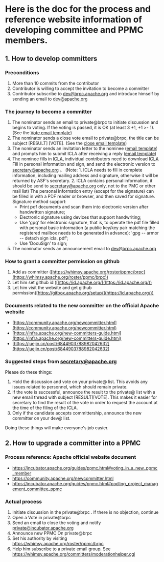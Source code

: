 # Here is the doc for the process and reference website information of developing committee and PPMC members.


## 1. How to develop committers

### Preconditions

1. More than 10 commits from the contributor
2. Contributor is willing to accept the invitation to become a committer
3. Contributor subscribe to dev@brpc.apache.org and introduce himself by sending an email to dev@apache.org

### The journey to become a committer

1. The nominator sends an email to private@brpc to initiate discussion and begins to voting. If the voting is passed, it is OK (at least 3 +1, +1 >- 1). (See the [Vote email template](https://community.apache.org/newcommitter.html#committer-vote-template))
2. The nominator sends a close vote email to private@brpc, the title can be subject [RESULT] [VOTE]. (See the [close email template](https://community.apache.org/newcommitter.html#close-vote))
3. The nominator sends an invitation letter to the nominee ([email template](https://community.apache.org/newcommitter.html#committer-invite-template)) and prompts him to submit ICLA after receiving a reply ([email template](https://community.apache.org/newcommitter.html#committer-accept-template))
4. The nominee fills in [ICLA](https://www.apache.org/licenses/contributor-agreements.html), individual contributors need to download [ICLA](https://www.apache.org/licenses/icla.pdf) Fill in personal information and sign, and send the electronic version to secretary@apache.org 。 (Note: 1. ICLA needs to fill in complete information, including mailing address and signature, otherwise it will be returned by ASF's secretary. 2. ICLA contains personal information, it should be send to secretary@apache.org only, not to the PMC or other mail list) The personal information entry (except for the signature) can be filled in with a PDF reader or browser, and then saved for signature. Signature method support:
   * Print pdf documents and scan them into electronic version after handwritten signature;
   * Electronic signature using devices that support handwriting;
   * Use 'gpg' for electronic signature, that is, to operate the pdf file filled with personal basic information (a public key/key pair matching the registered mailbox needs to be generated in advance): 'gpg -- armor -- detach sign icla. pdf';
   * Use 'DocuSign' to sign;
5. The nominator sends an announcement email to dev@brpc.apache.org

### How to grant a committer permission on github

1. Add as committer ([https://whimsy.apache.org/roster/ppmc/brpc](https://whimsy.apache.org/roster/ppmc/brpc))
2. Let him set github id  ([https://id.apache.org/](https://id.apache.org/))
3. Let him visit the website and get github permission([https://gitbox.apache.org/setup/](https://id.apache.org/))

### Documents related to the new committer on the official Apache website

* [https://community.apache.org/newcommitter.html](https://community.apache.org/newcommitter.html)
* [https://infra.apache.org/new-committers-guide.html](https://infra.apache.org/new-committers-guide.html)
* [https://juejin.cn/post/6844903788982042632](https://juejin.cn/post/6844903788982042632)

### Suggested steps from secretary@apache.org

Please do these things:
1. Hold the discussion and vote on your private@ list. This avoids any issues related to personnel, which should remain private.
2. If the vote is successful, announce the result to the private@ list with a new email thread with subject [RESULT][VOTE]. This makes it easier for secretary to find the result of the vote in order to request the account at the time of the filing of the ICLA.
3. Only if the candidate accepts committership, announce the new committer on your dev@ list.

Doing these things will make everyone's job easier.

## 2. How to upgrade a committer into a PPMC

### Process reference: Apache official website document

* https://incubator.apache.org/guides/ppmc.html#voting_in_a_new_ppmc_member
* https://community.apache.org/newcommitter.html
* https://incubator.apache.org/guides/ppmc.html#podling_project_management_committee_ppmc

### Actual process

1. Initiate discussion in the private@brpc . If there is no objection, continue
2. Open a Vote in private@brpc 
3. Send an email to close the voting and notify private@incubator.apache.org
4. Announce new PPMC On private@brpc 
5. Set his authority by visiting https://whimsy.apache.org/roster/ppmc/brpc
6. Help him subscribe to a private email group. See https://whimsy.apache.org/committers/moderationhelper.cgi
